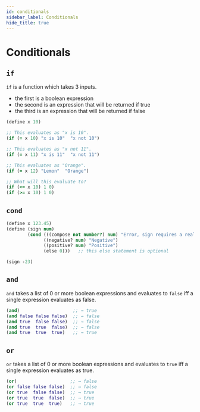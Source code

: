 ```yaml
---
id: conditionals
sidebar_label: Conditionals
hide_title: true
---
```


# Conditionals

## `if`

`if` is a function which takes 3 inputs.
 * the first is a boolean expression
 * the second is an expression that will be returned if true
 * the third is an expression that will be returned if false

``` clojure
(define x 10)

;; This evaluates as "x is 10".
(if (= x 10) "x is 10"  "x not 10")

;; This evaluates as "x not 11".
(if (= x 11) "x is 11"  "x not 11")

;; This evaluates as "Orange".
(if (= x 12) "Lemon"  "Orange")

;; What will this evaluate to?
(if (<= x 10) 1 0)
(if (>= x 10) 1 0)
```

## `cond`

``` clojure
(define x 123.45)
(define (sign num)
        (cond (((compose not number?) num) "Error, sign requires a real number.")
              ((negative? num) "Negative")
              ((positive? num) "Positive")
              (else 0)))   ;; this else statement is optional

(sign -23)
```

## `and`

`and` takes a list of 0 or more boolean expressions and evaluates to `false` iff
a single expression evaluates as false.

``` clojure
(and)                    ;; → true
(and false false false)  ;; → false
(and true  false false)  ;; → false
(and true  true  false)  ;; → false
(and true  true  true)   ;; → true
```

## `or`

`or` takes a list of 0 or more boolean expressions and evaluates to `true` iff
a single expression evaluates as true.

``` clojure
(or)                    ;; → false
(or false false false)  ;; → false
(or true  false false)  ;; → true
(or true  true  false)  ;; → true
(or true  true  true)   ;; → true
```
